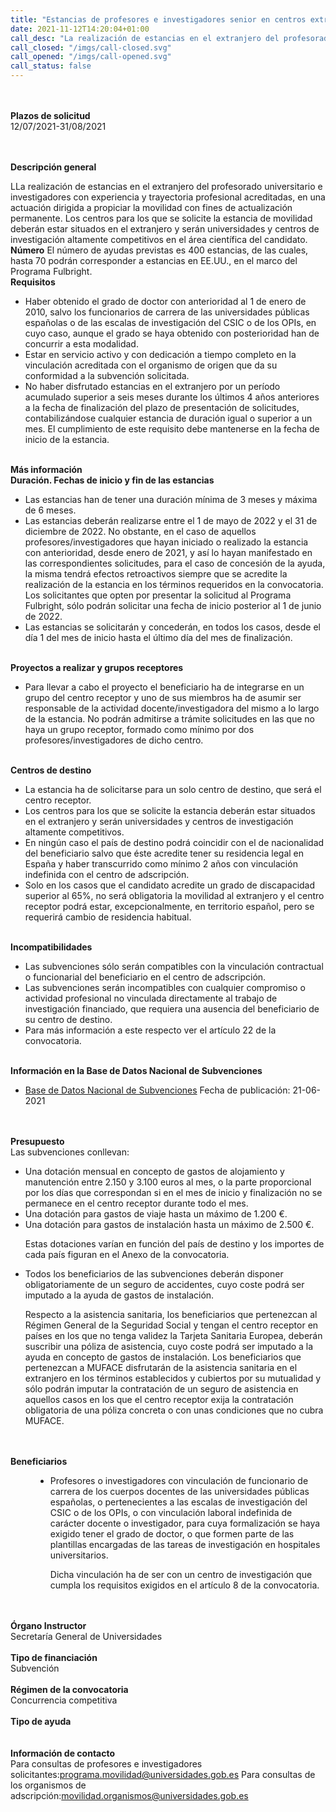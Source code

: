 ```yaml
---
title: "Estancias de profesores e investigadores senior en centros extranjeros 2021"
date: 2021-11-12T14:20:04+01:00
call_desc: "La realización de estancias en el extranjero del profesorado universitario e investigadores con experiencia y ..."
call_closed: "/imgs/call-closed.svg"
call_opened: "/imgs/call-opened.svg"
call_status: false
---
```

<br><br><b>Plazos de solicitud</b><br>
12/07/2021-31/08/2021     

<br><br><b>Descripción general</b><br>

LLa realización de estancias en el extranjero del profesorado universitario e investigadores con experiencia y trayectoria profesional acreditadas, en una actuación dirigida a propiciar la movilidad con fines de actualización permanente. Los centros para los que se solicite la estancia de movilidad deberán estar situados en el extranjero y serán universidades y centros de investigación altamente competitivos en el área científica del candidato.
<br><strong>Número</strong>
El n&uacute;mero de ayudas previstas es 400 estancias, de las cuales, hasta 70 podr&aacute;n corresponder a estancias en EE.UU., en el marco del Programa Fulbright.
<br><strong>Requisitos</strong>
<ul>
<li>Haber obtenido el grado de doctor con anterioridad al 1 de enero de 2010, salvo los funcionarios de carrera de las universidades p&uacute;blicas espa&ntilde;olas o de las escalas de investigaci&oacute;n del CSIC o de los OPIs, en cuyo caso, aunque el grado se haya obtenido con posterioridad han de concurrir a esta modalidad.</li>
<li>Estar en servicio activo y con dedicaci&oacute;n a tiempo completo en la vinculaci&oacute;n acreditada con el organismo de origen que da su conformidad a la subvenci&oacute;n solicitada.</li>
<li>No haber disfrutado estancias en el extranjero por un per&iacute;odo acumulado superior a seis meses durante los &uacute;ltimos 4 a&ntilde;os anteriores a la fecha de finalizaci&oacute;n del plazo de presentaci&oacute;n de solicitudes, contabiliz&aacute;ndose cualquier estancia de duraci&oacute;n igual o superior a un mes. El cumplimiento de este requisito debe mantenerse en la fecha de inicio de la estancia.</li>
</ul>
<br><strong>M&aacute;s informaci&oacute;n</strong>
<br><strong>Duraci&oacute;n. Fechas de inicio y fin de las estancias</strong>
<ul>
<li class="ta-justify">Las estancias han de tener una duraci&oacute;n m&iacute;nima de 3 meses y m&aacute;xima de 6 meses.</li>
<li class="ta-justify">Las estancias deber&aacute;n realizarse entre el 1 de mayo de 2022 y el 31 de diciembre de 2022. No obstante, en el caso de aquellos profesores/investigadores que hayan iniciado o realizado la estancia con anterioridad, desde enero de 2021, y as&iacute; lo hayan manifestado en las correspondientes solicitudes, para el caso de concesi&oacute;n de la ayuda, la misma tendr&aacute; efectos retroactivos siempre que se acredite la realizaci&oacute;n de la estancia en los t&eacute;rminos requeridos en la convocatoria.
Los solicitantes que opten por presentar la solicitud al Programa Fulbright, s&oacute;lo podr&aacute;n solicitar una fecha de inicio posterior al 1 de junio de 2022.
</li>
<li class="ta-justify">Las estancias se solicitar&aacute;n y conceder&aacute;n, en todos los casos, desde el d&iacute;a 1 del mes de inicio hasta el &uacute;ltimo d&iacute;a del mes de finalizaci&oacute;n.</li>
</ul>
<br><strong>Proyectos a realizar y grupos receptores</strong>
<ul>
<li>Para llevar a cabo el proyecto el beneficiario ha de integrarse en un grupo del centro receptor y uno de sus miembros ha de asumir ser responsable de la actividad docente/investigadora del mismo a lo largo de la estancia. No podr&aacute;n admitirse a tr&aacute;mite solicitudes en las que no haya un grupo receptor, formado como m&iacute;nimo por dos profesores/investigadores de dicho centro.</li>
</ul>
<br><strong>Centros de destino</strong>
<ul>
<li>La estancia ha de solicitarse para un solo centro de destino, que ser&aacute; el centro receptor.</li>
<li>Los centros para los que se solicite la estancia deber&aacute;n estar situados en el extranjero y ser&aacute;n universidades y centros de investigaci&oacute;n altamente competitivos.</li>
<li>En ning&uacute;n caso el pa&iacute;s de destino podr&aacute; coincidir con el de nacionalidad del beneficiario salvo que &eacute;ste acredite tener su residencia legal en Espa&ntilde;a y haber transcurrido como m&iacute;nimo 2 a&ntilde;os con vinculaci&oacute;n indefinida con el centro de adscripci&oacute;n.</li>
<li>Solo en los casos que el candidato acredite un grado de discapacidad superior al 65%, no ser&aacute; obligatoria la movilidad al extranjero y el centro receptor podr&aacute; estar, excepcionalmente, en territorio espa&ntilde;ol, pero se requerir&aacute; cambio de residencia habitual.</li>
</ul>
<br><strong>Incompatibilidades</strong>
<ul>
<li>Las subvenciones s&oacute;lo ser&aacute;n compatibles con la vinculaci&oacute;n contractual o funcionarial del beneficiario en el centro de adscripci&oacute;n.</li>
<li>Las subvenciones ser&aacute;n incompatibles con cualquier compromiso o actividad profesional no vinculada directamente al trabajo de investigaci&oacute;n financiado, que requiera una ausencia del beneficiario de su centro de destino.</li>
<li>Para m&aacute;s informaci&oacute;n a este respecto ver el art&iacute;culo 22 de la convocatoria.</li>
</ul>
<br><strong>Informaci&oacute;n en la Base de Datos Nacional de Subvenciones</strong>
<ul>
<li><a href="https://www.pap.hacienda.gob.es/bdnstrans/GE/es/convocatoria/539780" target="_blank" rel="noopener">Base de Datos Nacional de Subvenciones</a>&nbsp;Fecha de publicaci&oacute;n: 21-06-2021</li>
</ul>  
<br><br><b>Presupuesto</b><br> 
Las subvenciones conllevan:


<ul>
<li>Una dotaci&oacute;n mensual en concepto de gastos de alojamiento y manutenci&oacute;n entre 2.150 y 3.100 euros al mes, o la parte proporcional por los d&iacute;as que correspondan si en el mes de inicio y finalizaci&oacute;n no se permanece en el centro receptor durante todo el mes.


</li>
<li>Una dotaci&oacute;n para gastos de viaje hasta un m&aacute;ximo de 1.200 &euro;.


</li>
<li>Una dotaci&oacute;n para gastos de instalaci&oacute;n hasta un m&aacute;ximo de 2.500 &euro;.

Estas dotaciones var&iacute;an en funci&oacute;n del pa&iacute;s de destino y los importes de cada pa&iacute;s figuran en el Anexo de la convocatoria.

</li>
<li>Todos los beneficiarios de las subvenciones deber&aacute;n disponer obligatoriamente de un seguro de accidentes, cuyo coste podr&aacute; ser imputado a la ayuda de gastos de instalaci&oacute;n.

Respecto a la asistencia sanitaria, los beneficiarios que pertenezcan al R&eacute;gimen General de la Seguridad Social y tengan el centro receptor en pa&iacute;ses en los que no tenga validez la Tarjeta Sanitaria Europea, deber&aacute;n suscribir una p&oacute;liza de asistencia, cuyo coste podr&aacute; ser imputado a la ayuda en concepto de gastos de instalaci&oacute;n.
Los beneficiarios que pertenezcan a MUFACE disfrutar&aacute;n de la asistencia sanitaria en el extranjero en los t&eacute;rminos establecidos y cubiertos por su mutualidad y s&oacute;lo podr&aacute;n imputar la contrataci&oacute;n de un seguro de asistencia en aquellos casos en los que el centro receptor exija la contrataci&oacute;n obligatoria de una p&oacute;liza concreta o con unas condiciones que no cubra MUFACE.
</li>
</ul>

<br><br><b>Beneficiarios</b><br> 
<dl class="dltabla">
<dd>
<ul>
<li>Profesores o investigadores con vinculaci&oacute;n de funcionario de carrera de los cuerpos docentes de las universidades p&uacute;blicas espa&ntilde;olas, o pertenecientes a las escalas de investigaci&oacute;n del CSIC o de los OPIs, o con vinculaci&oacute;n laboral indefinida de car&aacute;cter docente o investigador, para cuya formalizaci&oacute;n se haya exigido tener el grado de doctor, o que formen parte de las plantillas encargadas de las tareas de investigaci&oacute;n en hospitales universitarios.

Dicha vinculaci&oacute;n ha de ser con un centro de investigaci&oacute;n que cumpla los requisitos exigidos en el art&iacute;culo 8 de la convocatoria.
</li>
</ul>
</dd>
</dl>
<br><br><b>Órgano Instructor</b><br>
Secretaría General de Universidades
<br><br><b>Tipo de financiación</b><br> 
Subvención
<br><br><b>Régimen de la convocatoria</b><br> 
Concurrencia competitiva
<br><br><b>Tipo de ayuda</b><br> 
<br><br><b>Información de contacto</b><br> 
Para consultas de profesores e investigadores solicitantes:<a href="programa.movilidad@universidades.gob.es">programa.movilidad@universidades.gob.es</a>
Para consultas de los organismos de adscripción:<a href="mailto:movilidad.organismos@universidades.gob.es">movilidad.organismos@universidades.gob.es</a>